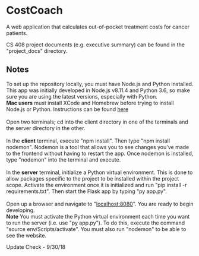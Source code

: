 # CostCoach

A web application that calculates out-of-pocket treatment costs for cancer patients.<br/>

CS 408 project documents (e.g. executive summary) can be found in the "project_docs" directory.<br/>

## Notes

To set up the repository locally, you must have Node.js and Python installed. This app was initially developed in Node.js v8.11.4 and Python 3.6, so make sure you are using the latest versions, especially with Python.<br/>
**Mac users** must install XCode and Homebrew before trying to install Node.js or Python. Instructions can be found [here](http://blog.teamtreehouse.com/install-node-js-npm-mac)<br/>
<br/>
Open two terminals; cd into the client directory in one of the terminals and the server directory in the other.<br/>
<br/>
In the **client** terminal, execute "npm install". Then type "npm install nodemon". Nodemon is a tool that allows you to see changes you've made to the frontend without having to restart the app. Once nodemon is installed, type "nodemon" into the terminal and execute.<br/>
<br/>
In the **server** terminal, initialize a Python virtual environment. This is done to allow packages specific to the project to be installed within the project scope. Activate the environment once it is initialized and run "pip install -r requirements.txt". Then start the Flask app by typing "py app.py".<br/>
<br/>
Open up a browser and navigate to "[localhost:8080](localhost:8080)". You are ready to begin developing.<br/>
**Note** You must activate the Python virtual environment each time you want to run the server (i.e. use "py app.py"). To do this, execute the command "source env/Scripts/activate". You must also run "nodemon" to be able to see the website.

Update Check - 9/30/18

